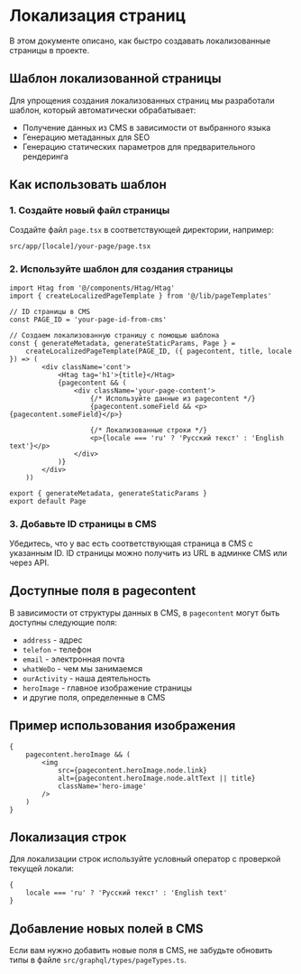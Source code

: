 # Локализация страниц

В этом документе описано, как быстро создавать локализованные страницы в проекте.

## Шаблон локализованной страницы

Для упрощения создания локализованных страниц мы разработали шаблон, который автоматически обрабатывает:

- Получение данных из CMS в зависимости от выбранного языка
- Генерацию метаданных для SEO
- Генерацию статических параметров для предварительного рендеринга

## Как использовать шаблон

### 1. Создайте новый файл страницы

Создайте файл `page.tsx` в соответствующей директории, например:

```
src/app/[locale]/your-page/page.tsx
```

### 2. Используйте шаблон для создания страницы

```tsx
import Htag from '@/components/Htag/Htag'
import { createLocalizedPageTemplate } from '@/lib/pageTemplates'

// ID страницы в CMS
const PAGE_ID = 'your-page-id-from-cms'

// Создаем локализованную страницу с помощью шаблона
const { generateMetadata, generateStaticParams, Page } =
	createLocalizedPageTemplate(PAGE_ID, ({ pagecontent, title, locale }) => (
		<div className='cont'>
			<Htag tag='h1'>{title}</Htag>
			{pagecontent && (
				<div className='your-page-content'>
					{/* Используйте данные из pagecontent */}
					{pagecontent.someField && <p>{pagecontent.someField}</p>}

					{/* Локализованные строки */}
					<p>{locale === 'ru' ? 'Русский текст' : 'English text'}</p>
				</div>
			)}
		</div>
	))

export { generateMetadata, generateStaticParams }
export default Page
```

### 3. Добавьте ID страницы в CMS

Убедитесь, что у вас есть соответствующая страница в CMS с указанным ID. ID страницы можно получить из URL в админке CMS или через API.

## Доступные поля в pagecontent

В зависимости от структуры данных в CMS, в `pagecontent` могут быть доступны следующие поля:

- `address` - адрес
- `telefon` - телефон
- `email` - электронная почта
- `whatWeDo` - чем мы занимаемся
- `ourActivity` - наша деятельность
- `heroImage` - главное изображение страницы
- и другие поля, определенные в CMS

## Пример использования изображения

```tsx
{
	pagecontent.heroImage && (
		<img
			src={pagecontent.heroImage.node.link}
			alt={pagecontent.heroImage.node.altText || title}
			className='hero-image'
		/>
	)
}
```

## Локализация строк

Для локализации строк используйте условный оператор с проверкой текущей локали:

```tsx
{
	locale === 'ru' ? 'Русский текст' : 'English text'
}
```

## Добавление новых полей в CMS

Если вам нужно добавить новые поля в CMS, не забудьте обновить типы в файле `src/graphql/types/pageTypes.ts`.
